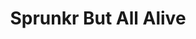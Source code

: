 ---
slug: sprunkr-but-all-alive-2483
title: Sprunkr But All Alive
description: "Sprunkr But All Alive is an exciting online game. Play for free directly in your browser!"
icon: /images/popular_mods/Sprunkr But All Alive.png
url: https://wowtbc.net/sprunkin/sprunkr-all-alive/index.html
previewImage: /images/popular_mods/Sprunkr But All Alive.png
type: popular mods

# SEO配置
seo:
  title: "Sprunkr But All Alive - Play Free Online Game | Fun Browser Games"
  description: "Sprunkr But All Alive - Play this fun online game for free in your browser. No download required!"
  ogImage: "/images/popular_mods/Sprunkr But All Alive.png"
  keywords: "sprunkr-but-all-alive-2483, online game, browser game, free game, popular mods game, play online"

videoUrls:
  - https://www.youtube.com/embed/example1
  - https://www.youtube.com/embed/example2

whyPlay:
  title: "Why Play Sprunkr But All Alive?"
  items:
    - "Immersive Gameplay: Sprunkr But All Alive offers an engaging and immersive gaming experience that will keep you entertained for hours"
    - "Challenging Levels: Test your skills with increasingly difficult challenges and obstacles"
    - "Beautiful Graphics: Enjoy stunning visuals and smooth animations that bring the game world to life"
    - "Regular Updates: New content and features are added regularly to keep the game fresh and exciting"
    - "Free to Play: Experience all the fun without spending a penny"
    - "Community Features: Connect with other players, share strategies, and compete for high scores"
    - "Cross-Platform: Play on any device with a web browser, no downloads required"

features:
  title: "Key Features of Sprunkr But All Alive"
  image: "/images/popular_mods/Sprunkr But All Alive.png"
  items:
    - "Intuitive Controls: Easy to learn controls make Sprunkr But All Alive accessible for players of all skill levels"
    - "Multiple Game Modes: Enjoy various gameplay options that provide different challenges and experiences"
    - "Character Customization: Personalize your gaming experience with unique characters and items"
    - "Achievement System: Complete special tasks to earn rewards and recognition"
    - "Leaderboards: Compete with players worldwide and see who can achieve the highest scores"

characteristics:
  title: "Game Characteristics"
  image: "/images/popular_mods/Sprunkr But All Alive.png"
  items:
    - "Genre: Popular mods game with elements of strategy and skill"
    - "Difficulty: Suitable for both casual gamers and those seeking a challenge"
    - "Play Time: Quick sessions or extended gameplay, depending on your preference"
    - "Art Style: Vibrant and engaging visuals that enhance the gaming experience"
    - "Sound Design: Immersive audio that complements the gameplay perfectly"

info: "Sprunkr But All Alive is an exciting online game that offers players a unique and engaging gaming experience. With its intuitive controls, stunning visuals, and challenging gameplay, Sprunkr But All Alive provides hours of entertainment for players of all ages and skill levels. Whether you're looking for a quick gaming session during a break or an extended play session, Sprunkr But All Alive delivers an immersive experience that will keep you coming back for more. The game features multiple levels of increasing difficulty, ensuring that players are constantly challenged as they progress. With regular updates adding new content and features, Sprunkr But All Alive remains fresh and exciting, providing endless entertainment options for its growing community of players."

howToPlayIntro: "Welcome to Sprunkr But All Alive! This guide will walk you through the basics and help you master the game. Whether you're a beginner or looking to improve your skills, these tips and instructions will enhance your gaming experience."

howToPlaySteps:
  - title: "Getting Started"
    description: "Begin your Sprunkr But All Alive adventure by familiarizing yourself with the controls. Use your keyboard or mouse to navigate through the game interface. The tutorial will guide you through the basic mechanics and help you understand the objectives."
  - title: "Understanding the Objectives"
    description: "In Sprunkr But All Alive, your main goal is to progress through levels by completing specific objectives. Each level presents unique challenges that require different strategies and approaches."
  - title: "Mastering the Controls"
    description: "Practice using the controls to improve your precision and reaction time. Sprunkr But All Alive requires quick reflexes and strategic thinking to overcome obstacles and defeat opponents."
  - title: "Utilizing Power-ups"
    description: "Collect power-ups throughout the game to enhance your abilities and overcome difficult challenges. Each power-up offers unique advantages that can be crucial for success."
  - title: "Developing Strategies"
    description: "As you progress in Sprunkr But All Alive, develop effective strategies for different scenarios. Analyze patterns, anticipate challenges, and adapt your approach to maximize your performance."

faq:
  title: "Frequently Asked Questions about Sprunkr But All Alive"
  items:
    - question: "Is Sprunkr But All Alive free to play?"
      answer: "Yes, Sprunkr But All Alive is completely free to play directly in your web browser. No downloads or purchases are required to enjoy the full game experience."
    - question: "Can I play Sprunkr But All Alive on mobile devices?"
      answer: "Yes, Sprunkr But All Alive is optimized for both desktop and mobile play. You can enjoy the game on any device with a web browser and internet connection."
    - question: "Are there any in-game purchases?"
      answer: "While Sprunkr But All Alive is free to play, there may be optional in-game purchases available for cosmetic items or additional features that don't affect core gameplay."
    - question: "How often is Sprunkr But All Alive updated?"
      answer: "The developers regularly update Sprunkr But All Alive with new content, features, and improvements based on player feedback and game performance."
    - question: "Can I play Sprunkr But All Alive offline?"
      answer: "Currently, Sprunkr But All Alive requires an internet connection to play as it's a browser-based online game."
    - question: "Is Sprunkr But All Alive suitable for children?"
      answer: "Yes, Sprunkr But All Alive is designed to be family-friendly and suitable for players of all ages."
    - question: "How do I report bugs or issues?"
      answer: "If you encounter any problems while playing Sprunkr But All Alive, you can report them through the game's support page or contact the developers directly through their website."
    - question: "Still Have Questions?"
      answer: "If you have additional questions about Sprunkr But All Alive that aren't covered in this FAQ, please visit our support center or contact our customer service team for assistance."
---
